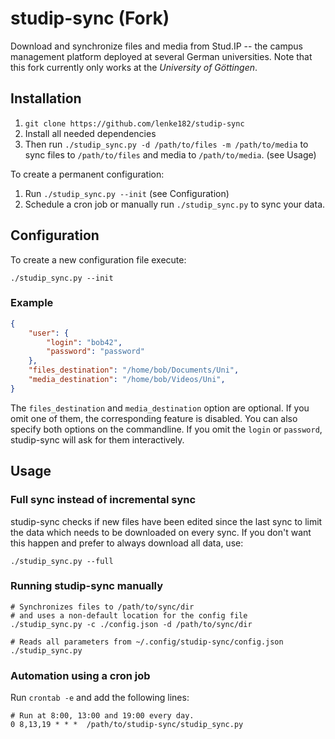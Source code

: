 # studip-sync (Fork)

Download and synchronize files and media from Stud.IP -- the campus management platform deployed at several German universities.
Note that this fork currently only works at the *University of Göttingen*.

## Installation

1. `git clone https://github.com/lenke182/studip-sync`
2. Install all needed dependencies
3. Then run `./studip_sync.py -d /path/to/files -m /path/to/media` to sync files to `/path/to/files` and media to `/path/to/media`. (see Usage)

To create a permanent configuration:

1. Run `./studip_sync.py --init` (see Configuration)
2. Schedule a cron job or manually run `./studip_sync.py` to sync your data.

## Configuration

To create a new configuration file execute:

```shell
./studip_sync.py --init
```

### Example

```json
{
    "user": {
        "login": "bob42",
        "password": "password"
    },
    "files_destination": "/home/bob/Documents/Uni",
    "media_destination": "/home/bob/Videos/Uni",
}

```

The `files_destination` and `media_destination` option are optional. If you omit one of them, the corresponding feature is disabled. You can also specify both options on the commandline.
If you omit the `login` or `password`, studip-sync will ask for them interactively.

## Usage

### Full sync instead of incremental sync

studip-sync checks if new files have been edited since the last sync to limit the data which needs to be downloaded on every sync.
If you don't want this happen and prefer to always download all data, use:
```shell
./studip_sync.py --full
```

### Running studip-sync manually
```shell
# Synchronizes files to /path/to/sync/dir
# and uses a non-default location for the config file
./studip_sync.py -c ./config.json -d /path/to/sync/dir

# Reads all parameters from ~/.config/studip-sync/config.json
./studip_sync.py
```

### Automation using a cron job
Run `crontab -e` and add the following lines:
```
# Run at 8:00, 13:00 and 19:00 every day.
0 8,13,19 * * *  /path/to/studip-sync/studip_sync.py
```
